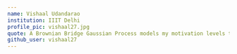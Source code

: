 ```yaml
---
name: Vishaal Udandarao
institution: IIIT Delhi
profile_pic: vishaal27.jpg
quote: A Brownian Bridge Gaussian Process models my motivation levels throughout college
github_user: vishaal27
---
```

